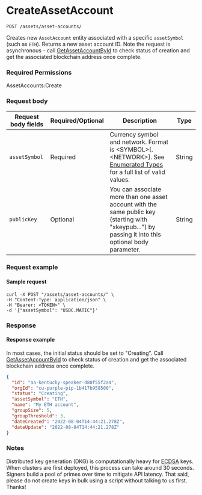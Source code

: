 # CreateAssetAccount

`POST /assets/asset-accounts/`

Creates new `AssetAccount` entity associated with a specific `assetSymbol` (such as `ETH`). Returns a new asset account ID.  Note the request is asynchronous - call [GetAssetAccountById](getassetaccountbyid.md) to check status of creation and get the associated blockchain address once complete.&#x20;

### Required Permissions <a href="#scopes" id="scopes"></a>

AssetAccounts:Create

### Request body <a href="#request-body" id="request-body"></a>

| Request body fields | Required/Optional | Description                                                                                                                                                   | Type   |
| ------------------- | ----------------- | ------------------------------------------------------------------------------------------------------------------------------------------------------------- | ------ |
| `assetSymbol`       | Required          | Currency symbol and network.  Format is \<SYMBOL>\[.\<NETWORK>].  See [Enumerated Types](../../dfns-api-enumerated-types.md) for a full list of valid values. | String |
| `publicKey`         | Optional          | You can associate more than one asset account with the same public key (starting with "xkeypub...") by passing it into this optional body parameter.          | String |

### Request example <a href="#request-example.1" id="request-example.1"></a>

#### Sample request <a href="#sample-request" id="sample-request"></a>

```shell
curl -X POST "/assets/asset-accounts/" \
-H "Content-Type: application/json" \
-H "Bearer: <TOKEN>" \
-d '{"assetSymbol": "USDC.MATIC"}'
```

### Response <a href="#response" id="response"></a>

#### Response example <a href="#response-example" id="response-example"></a>

In most cases, the initial status should be set to "Creating".  Call [GetAssetAccountById](getassetaccountbyid.md) to check status of creation and get the associated blockchain address once complete.&#x20;

```json
{
  "id": "aa-kentucky-speaker-d80f55f2a4",
  "orgId": "cu-purple-pip-1b417b958500",
  "status": "Creating",
  "assetSymbol": "ETH",
  "name": "My ETH account",
  "groupSize": 5,
  "groupThreshold": 3,
  "dateCreated": "2022-08-04T14:44:21.278Z",
  "dateUpdate": "2022-08-04T14:44:21.278Z"
}
```

### Notes <a href="#notes" id="notes"></a>

Distributed key generation (DKG) is computationally heavy for [ECDSA](https://en.wikipedia.org/wiki/Elliptic\_Curve\_Digital\_Signature\_Algorithm) keys. When clusters are first deployed, this process can take around 30 seconds.  Signers build a pool of primes over time to mitigate API latency. That said, please do not create keys in bulk using a script without talking to us first. Thanks!
